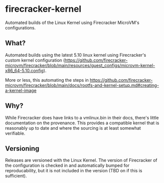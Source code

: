 # firecracker-kernel

Automated builds of the Linux Kernel using Firecracker MicroVM's configurations.

## What?

Automated builds using the latest 5.10 linux kernel using Firecracker's custom kernel configuration (https://github.com/firecracker-microvm/firecracker/blob/main/resources/guest_configs/microvm-kernel-x86_64-5.10.config).

More or less, this automating the steps in https://github.com/firecracker-microvm/firecracker/blob/main/docs/rootfs-and-kernel-setup.md#creating-a-kernel-image

## Why?

While Firecracker does have links to a vmlinux.bin in their docs, there's little documentation on the provenance. This provides a compatible kernel that is reasonably up to date and where the sourcing is at least somewhat verifiable.

## Versioning

Releases are versioned with the Linux Kernel. The version of Firecracker of the configuration is checked in and automatically bumped for reproducability, but it is not included in the version (TBD on if this is sufficient).
